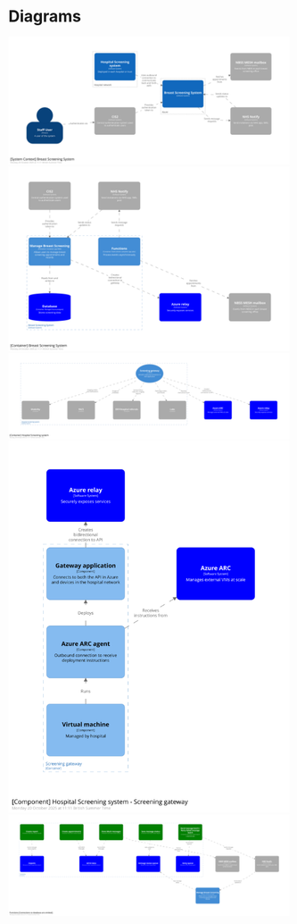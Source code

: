 # Diagrams

![](svg/structurizr-1-SystemContext-001.svg)
![](svg/structurizr-1-Container-001.svg)
![](svg/structurizr-1-Container-002.svg)
![](svg/structurizr-1-Component-002.svg)
![](svg/structurizr-1-Component-001.svg)
